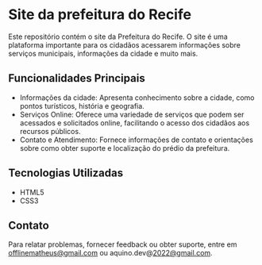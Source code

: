 # Site da prefeitura do Recife

Este repositório contém o site da Prefeitura do Recife. O site é uma plataforma importante para os cidadãos acessarem informações sobre serviços municipais, informações da cidade e muito mais.

## Funcionalidades Principais
- Informações da cidade: Apresenta conhecimento sobre a cidade, como pontos turísticos, história e geografia.
- Serviços Online: Oferece uma variedade de serviços que podem ser acessados e solicitados online, facilitando o acesso dos cidadãos aos recursos públicos.
- Contato e Atendimento: Fornece informações de contato e orientações sobre como obter suporte e localização do prédio da prefeitura.

## Tecnologias Utilizadas
- HTML5
- CSS3

## Contato
Para relatar problemas, fornecer feedback ou obter suporte, entre em offlinematheus@gmail.com ou aquino.dev@2022@gmail.com.
